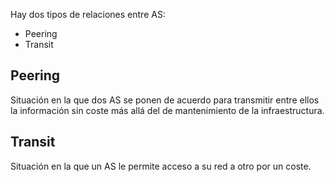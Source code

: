 Hay dos tipos de relaciones entre AS:
- Peering
- Transit

## Peering

Situación en la que dos AS se ponen de acuerdo para transmitir entre ellos la información sin coste más allá del de mantenimiento de la infraestructura.

## Transit

Situación en la que un AS le permite acceso a su red a otro por un coste.

